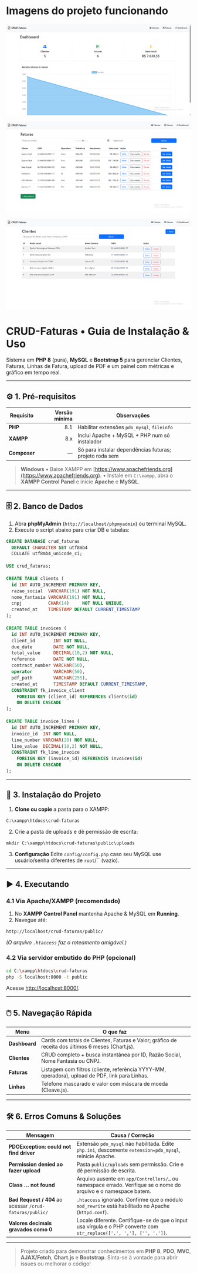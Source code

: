 # Imagens do projeto funcionando

![Dashboard](img/dashboard.png)

![Dashboard](img/faturas.png)

![Dashboard](img/clients.png)

# CRUD-Faturas • Guia de Instalação & Uso

Sistema em **PHP 8** (pura), **MySQL** e **Bootstrap 5** para gerenciar Clientes, Faturas, Linhas de Fatura, upload de PDF e um painel com métricas e gráfico em tempo real.

---

## ⚙️ 1. Pré-requisitos

| Requisito    | Versão mínima | Observações                                             |
| ------------ | ------------: | ------------------------------------------------------- |
| **PHP**      |           8.1 | Habilitar extensões `pdo_mysql`, `fileinfo`             |
| **XAMPP**    |           8.x | Inclui Apache + MySQL + PHP num só instalador           |
| **Composer** |             — | Só para instalar dependências futuras; projeto roda sem |

> **Windows**
> • Baixe XAMPP em [https://www.apachefriends.org](https://www.apachefriends.org).
> • Instale em `C:\xampp`, abra o **XAMPP Control Panel** e inicie **Apache** e **MySQL**.

---

## 🗄️ 2. Banco de Dados

1. Abra **phpMyAdmin** (`http://localhost/phpmyadmin`) ou terminal MySQL.
2. Execute o script abaixo para criar DB e tabelas:

```sql
CREATE DATABASE crud_faturas
  DEFAULT CHARACTER SET utf8mb4
  COLLATE utf8mb4_unicode_ci;

USE crud_faturas;

CREATE TABLE clients (
  id INT AUTO_INCREMENT PRIMARY KEY,
  razao_social  VARCHAR(191) NOT NULL,
  nome_fantasia VARCHAR(191) NOT NULL,
  cnpj          CHAR(14)     NOT NULL UNIQUE,
  created_at    TIMESTAMP DEFAULT CURRENT_TIMESTAMP
);

CREATE TABLE invoices (
  id INT AUTO_INCREMENT PRIMARY KEY,
  client_id       INT NOT NULL,
  due_date        DATE NOT NULL,
  total_value     DECIMAL(10,2) NOT NULL,
  reference       DATE NOT NULL,
  contract_number VARCHAR(50),
  operator        VARCHAR(50),
  pdf_path        VARCHAR(255),
  created_at      TIMESTAMP DEFAULT CURRENT_TIMESTAMP,
  CONSTRAINT fk_invoice_client
    FOREIGN KEY (client_id) REFERENCES clients(id)
    ON DELETE CASCADE
);

CREATE TABLE invoice_lines (
  id INT AUTO_INCREMENT PRIMARY KEY,
  invoice_id  INT NOT NULL,
  line_number VARCHAR(20) NOT NULL,
  line_value  DECIMAL(10,2) NOT NULL,
  CONSTRAINT fk_line_invoice
    FOREIGN KEY (invoice_id) REFERENCES invoices(id)
    ON DELETE CASCADE
);
```

---

## 📂 3. Instalação do Projeto

1. **Clone ou copie** a pasta para o XAMPP:

```
C:\xampp\htdocs\crud-faturas
```

2. Crie a pasta de uploads e dê permissão de escrita:

```
mkdir C:\xampp\htdocs\crud-faturas\public\uploads
```

3. **Configuração**
   Edite `config/config.php` caso seu MySQL use usuário/senha diferentes de `root`/\`\` (vazio).

---

## ▶️ 4. Executando

### 4.1 Via Apache/XAMPP (recomendado)

1. No **XAMPP Control Panel** mantenha Apache & MySQL em **Running**.
2. Navegue até:

```
http://localhost/crud-faturas/public/
```

*(O arquivo `.htaccess` faz o roteamento amigável.)*

### 4.2 Via servidor embutido do PHP (opcional)

```bash
cd C:\xampp\htdocs\crud-faturas
php -S localhost:8000 -t public
```

Acesse [http://localhost:8000/](http://localhost:8000/).

---

## 🖱️ 5. Navegação Rápida

| Menu          | O que faz                                                                                         |
| ------------- | ------------------------------------------------------------------------------------------------- |
| **Dashboard** | Cards com totais de Clientes, Faturas e Valor; gráfico de receita dos últimos 6 meses (Chart.js). |
| **Clientes**  | CRUD completo + busca instantânea por ID, Razão Social, Nome Fantasia ou CNPJ.                    |
| **Faturas**   | Listagem com filtros (cliente, referência YYYY-MM, operadora), upload de PDF, link para Linhas.   |
| **Linhas**    | Telefone mascarado e valor com máscara de moeda (Cleave.js).                                      |

---

## 🛠️ 6. Erros Comuns & Soluções

| Mensagem                                                 | Causa / Correção                                                                                                      |
| -------------------------------------------------------- | --------------------------------------------------------------------------------------------------------------------- |
| **PDOException: could not find driver**                  | Extensão `pdo_mysql` não habilitada. Edite `php.ini`, descomente `extension=pdo_mysql`, reinicie Apache.              |
| **Permission denied ao fazer upload**                    | Pasta `public/uploads` sem permissão. Crie e dê permissão de escrita.                                                 |
| **Class … not found**                                    | Arquivo ausente em `app/Controllers/…` ou namespace errado. Verifique se o nome do arquivo e o namespace batem.       |
| **Bad Request / 404** ao acessar `/crud-faturas/public/` | `.htaccess` ignorado. Confirme que o módulo `mod_rewrite` está habilitado no Apache (`httpd.conf`).                   |
| **Valores decimais gravados como 0**                     | Locale diferente. Certifique-se de que o input usa vírgula e o PHP converte com `str_replace(['.', ','], ['', '.'])`. |

---

> Projeto criado para demonstrar conhecimentos em **PHP 8**, **PDO**, **MVC**, **AJAX/Fetch**, **Chart.js** e **Bootstrap**.
> Sinta-se à vontade para abrir issues ou melhorar o código!
